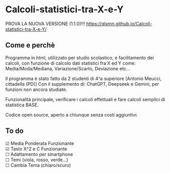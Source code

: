 # Calcoli-statistici-tra-X-e-Y
PROVA LA NUOVA VERSIONE (1.1.0)!!! https://qlxmn.github.io/Calcoli-statistici-tra-X-e-Y/

## Come e perchè
Programma in html, utilizzato per studio scolastico, e facilitamento dei calcoli, con funzione di calcolo dati statistici fra X ed Y come: Media/Moda/Mediana, Variazione/Scarto,  Deviazione etc...

Il programma è stato fatto da 2 studenti di 4^a superiore [Antonio Meucci, cittadella (PD)]
Con il supplemento di: ChatGPT, Deepseek e Gemini, per funzioni non ancora studiate.

Funzionalità principale, verificare i calcoli effettuali e fare calcoli semplici di statistica BASE.

Codice open source, aperto a chiunque senza costi aggiuntivi.

## To do
☑ Media Ponderata Funzionante  
☑ Tasto X^2 e C Funzionante  
☐ Adattamento per smartphone  
☐ Temi (viola, rosso, verde...)  
☐ Cambia Tema (chiaro/scuro)  
